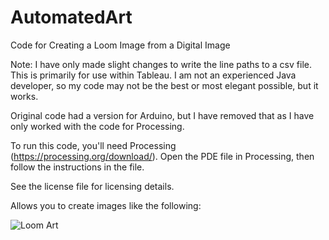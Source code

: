 # AutomatedArt
Code for Creating a Loom Image from a Digital Image

Note: I have only made slight changes to write the line paths to a csv file. This is primarily for use within Tableau. I am not an experienced Java developer, so my code may not be the best or most elegant possible, but it works.

Original code had a version for Arduino, but I have removed that as I have only worked with the code for Processing.

To run this code, you'll need Processing (https://processing.org/download/). Open the PDE file in Processing, then follow the instructions in the file.

See the license file for licensing details.


Allows you to create images like the following:

![Loom Art](https://i.imgur.com/QBINaaA.png)
